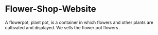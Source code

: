 # Flower-Shop-Website
A flowerpot, plant pot, is a container in which flowers and other plants are cultivated and displayed. We sells the flower pot flowers .
